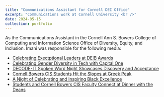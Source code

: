 ```yaml
---
title: "Communications Assistant for Cornell DEI Office"
excerpt: "Communications work at Cornell University <br />"
date: 2024-05-15
collection: portfolio
---
```


As the Communications Assistant in the Cornell Ann S. Bowers College of Computing and Information Science Office of
Diversity, Equity, and Inclusion. Imani was responsible for the following media:

- [Celebrating Exectptional Leaders at DEIB Awards](https://cis.cornell.edu/celebrating-exceptional-leaders-deib-awards-and-cis-formal)
- [Celebrating Gender Diversity in Tech with Capital
One](https://cis.cornell.edu/celebrating-gender-diversity-tech-capital-one)
- [DECODE-IT Spoken Word Night Showcases Discovery and
Acceptance](https://cis.cornell.edu/decode-it-spoken-word-night-showcases-discovery-and-acceptance)
- [Cornell Bowers CIS Students Hit the Slopes at Greek
Peak](https://cis.cornell.edu/cornell-bowers-cis-students-hit-slopes-greek-peak)
- [A Night of Celebrating and Inspiring Black
Excellence](https://cis.cornell.edu/night-celebrating-and-inspiring-black-excellence)
- [Students and Cornell Bowers CIS Faculty Connect at Dinner with the
Deans](https://cis.cornell.edu/students-and-cornell-bowers-cis-faculty-connect-dinner-deans)
